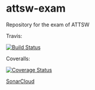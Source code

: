 # attsw-exam

Repository for the exam of ATTSW

Travis:

[![Build Status](https://travis-ci.org/alexfoglia1/attsw-exam.svg?branch=master)](https://travis-ci.org/alexfoglia1/attsw-exam)

Coveralls:

[![Coverage Status](https://coveralls.io/repos/github/alexfoglia1/attsw-server/badge.svg?branch=master)](https://coveralls.io/github/alexfoglia1/attsw-server?branch=master)

[SonarCloud](https://sonarcloud.io/dashboard?id=alexfoglia1_attsw-exam)
